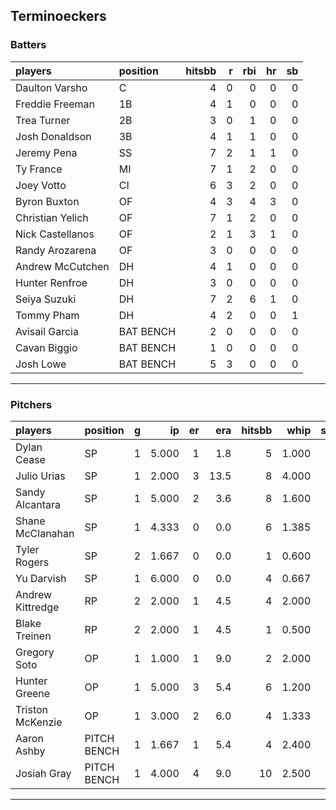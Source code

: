 ## Terminoeckers

### Batters

 
|players          |position  | hitsbb|  r| rbi| hr| sb| 
|:----------------|:---------|------:|--:|---:|--:|--:| 
|Daulton Varsho   |C         |      4|  0|   0|  0|  0| 
|Freddie Freeman  |1B        |      4|  1|   0|  0|  0| 
|Trea Turner      |2B        |      3|  0|   1|  0|  0| 
|Josh Donaldson   |3B        |      4|  1|   1|  0|  0| 
|Jeremy Pena      |SS        |      7|  2|   1|  1|  0| 
|Ty France        |MI        |      7|  1|   2|  0|  0| 
|Joey Votto       |CI        |      6|  3|   2|  0|  0| 
|Byron Buxton     |OF        |      4|  3|   4|  3|  0| 
|Christian Yelich |OF        |      7|  1|   2|  0|  0| 
|Nick Castellanos |OF        |      2|  1|   3|  1|  0| 
|Randy Arozarena  |OF        |      3|  0|   0|  0|  0| 
|Andrew McCutchen |DH        |      4|  1|   0|  0|  0| 
|Hunter Renfroe   |DH        |      3|  0|   0|  0|  0| 
|Seiya Suzuki     |DH        |      7|  2|   6|  1|  0| 
|Tommy Pham       |DH        |      4|  2|   0|  0|  1| 
|Avisail Garcia   |BAT BENCH |      2|  0|   0|  0|  0| 
|Cavan Biggio     |BAT BENCH |      1|  0|   0|  0|  0| 
|Josh Lowe        |BAT BENCH |      5|  3|   0|  0|  0| 

* * *

### Pitchers

 
|players          |position    |  g|    ip| er|  era| hitsbb|  whip| so|  w| sv| 
|:----------------|:-----------|--:|-----:|--:|----:|------:|-----:|--:|--:|--:| 
|Dylan Cease      |SP          |  1| 5.000|  1|  1.8|      5| 1.000|  8|  1|  0| 
|Julio Urias      |SP          |  1| 2.000|  3| 13.5|      8| 4.000|  0|  0|  0| 
|Sandy Alcantara  |SP          |  1| 5.000|  2|  3.6|      8| 1.600|  4|  0|  0| 
|Shane McClanahan |SP          |  1| 4.333|  0|  0.0|      6| 1.385|  7|  0|  0| 
|Tyler Rogers     |SP          |  2| 1.667|  0|  0.0|      1| 0.600|  2|  0|  0| 
|Yu Darvish       |SP          |  1| 6.000|  0|  0.0|      4| 0.667|  3|  0|  0| 
|Andrew Kittredge |RP          |  2| 2.000|  1|  4.5|      4| 2.000|  3|  1|  1| 
|Blake Treinen    |RP          |  2| 2.000|  1|  4.5|      1| 0.500|  4|  0|  0| 
|Gregory Soto     |OP          |  1| 1.000|  1|  9.0|      2| 2.000|  0|  1|  0| 
|Hunter Greene    |OP          |  1| 5.000|  3|  5.4|      6| 1.200|  7|  1|  0| 
|Triston McKenzie |OP          |  1| 3.000|  2|  6.0|      4| 1.333|  1|  0|  0| 
|Aaron Ashby      |PITCH BENCH |  1| 1.667|  1|  5.4|      4| 2.400|  1|  0|  0| 
|Josiah Gray      |PITCH BENCH |  1| 4.000|  4|  9.0|     10| 2.500|  5|  0|  0| 


* * *


